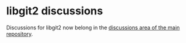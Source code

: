 libgit2 discussions
===================

Discussions for libgit2 now belong in the [discussions area of
the main repository](https://github.com/libgit2/libgit2/discussions).
